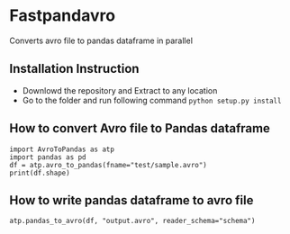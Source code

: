 # Fastpandavro
Converts avro file to pandas dataframe in parallel


## Installation Instruction
- Downlowd the repository and Extract to any location
- Go to the folder and run following command
```python setup.py install```

## How to convert Avro file to Pandas dataframe
```
import AvroToPandas as atp
import pandas as pd
df = atp.avro_to_pandas(fname="test/sample.avro")
print(df.shape)
```

## How to write pandas dataframe to avro file
```
atp.pandas_to_avro(df, "output.avro", reader_schema="schema")
```



